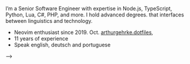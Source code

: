 I’m a Senior Software Engineer with expertise in Node.js, TypeScript, Python, Lua, C#, PHP, and more.  I hold advanced degrees. that interfaces between linguistics and technology.
* Neovim enthusiast since 2019. Oct. [arthurgehrke.dotfiles](https://github.com/arthurgehrke/.dotfiles),
* 11 years of experience
* Speak english, deutsch and portuguese

<!-- ### Hi there 👋 -->

<!-- - 🔭 I’m currently working on ... -->
<!-- - 🌱 I’m currently learning ... -->
<!-- - 👯 I’m looking to collaborate on ... -->
<!-- - 🤔 I’m looking for help with ... -->
<!-- - 💬 Ask me about ... -->
<!-- - 📫 How to reach me: ... -->
<!-- - 😄 Pronouns: ... -->
<!-- - ⚡ Fun fact: ... -->
<!-- --> -->
